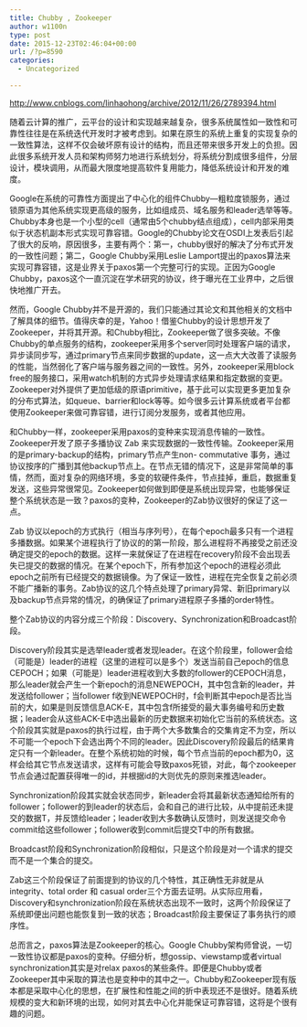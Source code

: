 ```yaml
---
title: Chubby , Zookeeper
author: w1100n
type: post
date: 2015-12-23T02:46:04+00:00
url: /?p=8590
categories:
  - Uncategorized

---
```

http://www.cnblogs.com/linhaohong/archive/2012/11/26/2789394.html

随着云计算的推广，云平台的设计和实现越来越复杂，很多系统属性如一致性和可靠性往往是在系统迭代开发时才被考虑到。如果在原生的系统上重复的实现复杂的一致性算法，这样不仅会破坏原有设计的结构，而且还带来很多开发上的负担。因此很多系统开发人员和架构师努力地进行系统划分，将系统分割成很多组件，分层设计，模块调用，从而最大限度地提高软件复用能力，降低系统设计和开发的难度。

Google在系统的可靠性方面提出了中心化的组件Chubby—粗粒度锁服务，通过锁原语为其他系统实现更高级的服务，比如组成员、域名服务和leader选举等等。Chubby本身也是一个小型的cell（通常由5个chubby结点组成），cell内部采用类似于状态机副本形式实现可靠容错。Google的Chubby论文在OSDI上发表后引起了很大的反响，原因很多，主要有两个：第一，chubby很好的解决了分布式开发的一致性问题；第二，Google Chubby采用Leslie Lamport提出的paxos算法来实现可靠容错，这是业界关于paxos第一个完整可行的实现。正因为Google Chubby，paxos这个一直沉淀在学术研究的协议，终于曝光在工业界中，之后很快地推广开去。

然而，Google Chubby并不是开源的，我们只能通过其论文和其他相关的文档中了解具体的细节。值得庆幸的是，Yahoo！借鉴Chubby的设计思想开发了Zookeeper，并将其开源。和Chubby相比，Zookeeper做了很多突破。不像Chubby的单点服务的结构，zookeeper采用多个server同时处理客户端的请求，异步读同步写，通过primary节点来同步数据的update，这一点大大改善了读服务的性能，当然弱化了客户端与服务器之间的一致性。另外，zookeeper采用block free的服务接口，采用watch机制的方式异步处理请求结果和指定数据的变更。Zookeeper对外提供了更加低级的原语primitive，基于此可以实现更多更加复杂的分布式算法，如queue、barrier和lock等等。如今很多云计算系统或者平台都使用Zookeeper来做可靠容错，进行订阅分发服务，或者其他应用。

和Chubby一样，zookeeper采用paxos的变种来实现消息传输的一致性。Zookeeper开发了原子多播协议 Zab 来实现数据的一致性传输。Zookeeper采用的是primary-backup的结构，primary节点产生non- commutative 事务，通过协议按序的广播到其他backup节点上。在节点无错的情况下，这是非常简单的事情，然而，面对复杂的网络环境，多变的软硬件条件，节点挂掉，重启，数据重复发送，这些异常很常见。Zookeeper如何做到即便是系统出现异常，也能够保证整个系统状态是一致？paxos的变种，Zookeeper的Zab协议很好的保证了这一点。

Zab 协议以epoch的方式执行（相当与序列号），在每个epoch最多只有一个进程多播数据。如果某个进程执行了协议的的第一阶段，那么进程将不再接受之前还没确定提交的epoch的数据。这样一来就保证了在进程在recovery阶段不会出现丢失已提交的数据的情况。在某个epoch下，所有参加这个epoch的进程必须此epoch之前所有已经提交的数据镜像。为了保证一致性，进程在完全恢复之前必须不能广播新的事务。Zab协议的这几个特点处理了primary异常、新旧primary以及backup节点异常的情况，的确保证了primary进程原子多播的order特性。

整个Zab协议的内容分成三个阶段：Discovery、Synchronization和Broadcast阶段。

Discovery阶段其实是选举leader或者发现leader。在这个阶段里，follower会给（可能是）leader的进程（这里的进程可以是多个）发送当前自己epoch的信息CEPOCH；如果（可能是）leader进程收到大多数的follower的CEPOCH消息，那么leader就会产生一个新epoch的消息NEWEPOCH，其中包含新的leader，并发送给follower；当follower f收到NEWEPOCH时，f会判断其中epoch是否比当前的大，如果是则反馈信息ACK-E，其中包含f所接受的最大事务编号和历史数据；leader会从这些ACK-E中选出最新的历史数据来初始化它当前的系统状态。这个阶段其实就是paxos的执行过程，由于两个大多数集合的交集肯定不为空，所以不可能一个epoch下会选出两个不同的leader。因此Discovery阶段最后的结果肯定只有一个新leader。在整个系统初始的时候，每个节点当前的epoch都为0，这样会给其它节点发送请求，这样有可能会导致paxos死锁，对此，每个zookeeper节点会通过配置获得唯一的id，并根据id的大则优先的原则来推选leader。

Synchronization阶段其实就会状态同步，新leader会将其最新状态通知给所有的follower；follower的到leader的状态后，会和自己的进行比较，从中提前还未提交的数据T，并反馈给leader；leader收到大多数确认反馈时，则发送提交命令commit给这些follower；follower收到commit后提交T中的所有数据。

Broadcast阶段和Synchronization阶段相似，只是这个阶段是对一个请求的提交而不是一个集合的提交。

Zab这三个阶段保证了前面提到的协议的几个特性，其正确性无非就是从integrity、total order 和 casual order三个方面去证明。从实际应用看，Discovery和synchronization阶段在系统状态出现不一致时，这两个阶段保证了系统即便出问题也能恢复到一致的状态；Broadcast阶段主要保证了事务执行的顺序性。

总而言之，paxos算法是Zookeeper的核心。Google Chubby架构师曾说，一切一致性协议都是paxos的变种。仔细分析，想gossip、viewstamp或者virtual synchronization其实是对relax paxos的某些条件。即便是Chubby或者Zookeeper其中采取的算法也是变种中的其中之一。Chubby和Zookeeper现有版本都是采取中心化的思想，在扩展性和性能之间的折中表现还不是很好。随着系统规模的变大和新环境的出现，如何对其去中心化并能保证可靠容错，这将是个很有趣的问题。